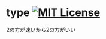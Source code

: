 # type [![MIT License](http://img.shields.io/badge/license-MIT-blue.svg?style=flat)](LICENSE.md)

2の方が速いから2の方がいい
